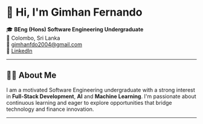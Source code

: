 # 👋 Hi, I'm Gimhan Fernando

🎓 **BEng (Hons) Software Engineering Undergraduate**  
📍 Colombo, Sri Lanka  
📧 gimhanfdo2004@gmail.com  
🔗 [LinkedIn](http://www.linkedin.com/in/gimhan-fernando-7385782b7)

---

## 👨‍💻 About Me

I am a motivated Software Engineering undergraduate with a strong interest in **Full-Stack Development**, **AI** and **Machine Learning**. I'm passionate about continuous learning and eager to explore opportunities that bridge technology and finance innovation.

---

<!---
Gimhanfdo/Gimhanfdo is a ✨ special ✨ repository because its `README.md` (this file) appears on your GitHub profile.
You can click the Preview link to take a look at your changes.
--->
